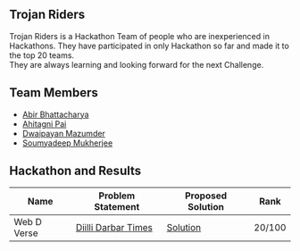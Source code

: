 ## Trojan Riders
Trojan Riders is a Hackathon Team of people who are inexperienced in Hackathons. They have participated in only Hackathon so far and made it to the top 20 teams. <br>
They are always learning and looking forward for the next Challenge.
## Team Members
- [Abir Bhattacharya](https://github.com/abirbhattacharya82)
- [Ahitagni Pai](https://github.com/ahit17)
- [Dwaipayan Mazumder](https://github.com/Dwaipayan-Maz)
- [Soumyadeep Mukherjee](https://github.com/SoumyadeepMukherjee)
## Hackathon and Results
| Name | Problem Statement | Proposed Solution | Rank |
|-------|-------------------|--------------------|------|
| Web D Verse | [Diilli Darbar Times](../src/WebDVerse.pdf) | [Solution](https://trojan-riders.github.io/diilli-darbar-times/) | 20/100 |

